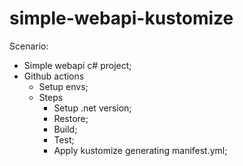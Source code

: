 # simple-webapi-kustomize

Scenario:
- Simple webapi c# project;
- Github actions
  -  Setup envs;
  -  Steps
     -  Setup .net version;
     -  Restore;
     -  Build;
     -  Test;
     -  Apply kustomize generating manifest.yml;
